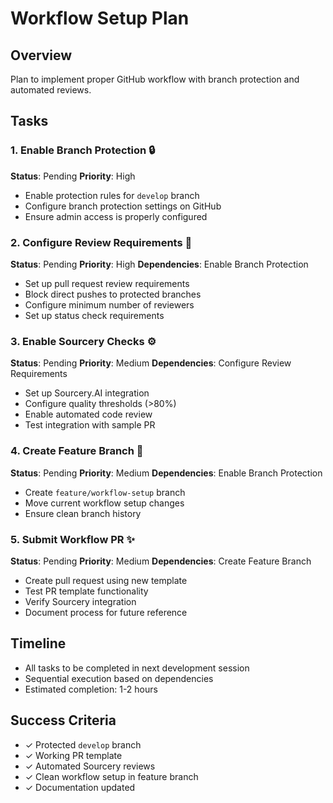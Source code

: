 # Workflow Setup Plan

## Overview
Plan to implement proper GitHub workflow with branch protection and automated reviews.

## Tasks

### 1. Enable Branch Protection 🔒
**Status**: Pending
**Priority**: High

- Enable protection rules for `develop` branch
- Configure branch protection settings on GitHub
- Ensure admin access is properly configured

### 2. Configure Review Requirements 👥
**Status**: Pending
**Priority**: High
**Dependencies**: Enable Branch Protection

- Set up pull request review requirements
- Block direct pushes to protected branches
- Configure minimum number of reviewers
- Set up status check requirements

### 3. Enable Sourcery Checks ⚙️
**Status**: Pending
**Priority**: Medium
**Dependencies**: Configure Review Requirements

- Set up Sourcery.AI integration
- Configure quality thresholds (>80%)
- Enable automated code review
- Test integration with sample PR

### 4. Create Feature Branch 🌿
**Status**: Pending
**Priority**: Medium
**Dependencies**: Enable Branch Protection

- Create `feature/workflow-setup` branch
- Move current workflow setup changes
- Ensure clean branch history

### 5. Submit Workflow PR ✨
**Status**: Pending
**Priority**: Medium
**Dependencies**: Create Feature Branch

- Create pull request using new template
- Test PR template functionality
- Verify Sourcery integration
- Document process for future reference

## Timeline

- All tasks to be completed in next development session
- Sequential execution based on dependencies
- Estimated completion: 1-2 hours

## Success Criteria

- ✓ Protected `develop` branch
- ✓ Working PR template
- ✓ Automated Sourcery reviews
- ✓ Clean workflow setup in feature branch
- ✓ Documentation updated 